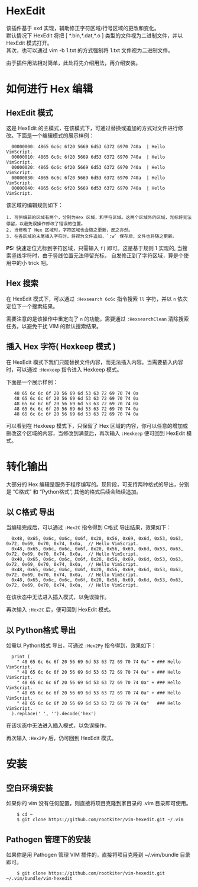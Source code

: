 # HexEdit

该插件基于 xxd 实现，辅助修正字符区域/行号区域的更改和变化。  
默认情况下 HexEdit 将把 [ \*.bin,\*.dat,\*.o ] 类型的文件视为二进制文件，并以 HexEdit 模式打开。   
其次，也可以通过  vim -b 1.txt 的方式强制将 1.txt 文件视为二进制文件。

由于插件用法相对简单，此处将先介绍用法，再介绍安装。

# 如何进行 Hex 编辑

## HexEdit 模式

这是 HexEdit 的主模式，在该模式下，可通过替换或追加的方式对文件进行修改。下面是一个编辑模式的展示样例：  

```
  00000000: 4865 6c6c 6f20 5669 6d53 6372 6970 740a  | Hello VimScript.  
  00000010: 4865 6c6c 6f20 5669 6d53 6372 6970 740a  | Hello VimScript.  
  00000020: 4865 6c6c 6f20 5669 6d53 6372 6970 740a  | Hello VimScript.  
  00000030: 4865 6c6c 6f20 5669 6d53 6372 6970 740a  | Hello VimScript.  
  00000040: 4865 6c6c 6f20 5669 6d53 6372 6970 740a  | Hello VimScript.  
```

该区域的编辑规则如下：

    1. 可供编辑的区域有两个，分别为Hex 区域，和字符区域。这两个区域外的区域，光标将无法停留，以避免误操作修改了错误的位置。  
    2. 当修改了 Hex 区域时，字符区域也会随之更新，反之亦然。  
    3. 在各区域的末尾插入字符时，将视为文件追加，`:w` 保存后，文件也将随之更新。  

**PS:** 快速定位光标到字符区域，只需输入 `f|` 即可。这是基于规则 1 实现的, 当搜索竖线字符时，由于竖线位置无法停留光标，
自发修正到了字符区域，算是个使用中的小 trick 吧。

## Hex 搜索

在 HexEdit 模式下，可以通过 `:Hexsearch 6c6c` 指令搜索 `ll` 字符，并以 `n` 依次定位下一个搜索结果。

需要注意的是该操作中重定向了 `n` 的功能，需要通过 `:HexsearchClean` 清除搜索任务。以避免干扰 VIM 的默认搜索结果。

## 插入 Hex 字符( Hexkeep 模式 )

在 HexEdit 模式下我们只能替换文件内容，而无法插入内容。当需要插入内容时，可以通过 `:Hexkeep` 指令进入 Hexkeep 模式。   

下面是一个展示样例：

```
   48 65 6c 6c 6f 20 56 69 6d 53 63 72 69 70 74 0a  
   48 65 6c 6c 6f 20 56 69 6d 53 63 72 69 70 74 0a  
   48 65 6c 6c 6f 20 56 69 6d 53 63 72 69 70 74 0a  
   48 65 6c 6c 6f 20 56 69 6d 53 63 72 69 70 74 0a  
   48 65 6c 6c 6f 20 56 69 6d 53 63 72 69 70 74 0a  
```

可以看到在 Hexkeep 模式下，只保留了 Hex 区域的内容，你可以任意的增加或删改这个区域的内容，当修改到满意后，再次输入 `:Hexkeep` 便可回到 HexEdit 模式。

# 转化输出

大部分的 Hex 编辑是服务于程序编写的。现阶段，可支持两种格式的导出，分别是 “C格式” 和 “Python格式”, 其他的格式后续会陆续追加。

## 以 C格式 导出

当编辑完成后，可以通过 `:Hex2C` 指令得到 C格式 导出结果，效果如下：

```
  0x48, 0x65, 0x6c, 0x6c, 0x6f, 0x20, 0x56, 0x69, 0x6d, 0x53, 0x63, 0x72, 0x69, 0x70, 0x74, 0x0a,  // Hello VimScript.  
  0x48, 0x65, 0x6c, 0x6c, 0x6f, 0x20, 0x56, 0x69, 0x6d, 0x53, 0x63, 0x72, 0x69, 0x70, 0x74, 0x0a,  // Hello VimScript.  
  0x48, 0x65, 0x6c, 0x6c, 0x6f, 0x20, 0x56, 0x69, 0x6d, 0x53, 0x63, 0x72, 0x69, 0x70, 0x74, 0x0a,  // Hello VimScript.  
  0x48, 0x65, 0x6c, 0x6c, 0x6f, 0x20, 0x56, 0x69, 0x6d, 0x53, 0x63, 0x72, 0x69, 0x70, 0x74, 0x0a,  // Hello VimScript.  
  0x48, 0x65, 0x6c, 0x6c, 0x6f, 0x20, 0x56, 0x69, 0x6d, 0x53, 0x63, 0x72, 0x69, 0x70, 0x74, 0x0a,  // Hello VimScript.  
```

在该状态中无法进入插入模式，以免误操作。

再次输入 `:Hex2C` 后，便可回到 HexEdit 模式。

## 以 Python格式 导出

如需以 Python格式 导出，可通过 `:Hex2Py` 指令得到，效果如下：

```
  print (  
    " 48 65 6c 6c 6f 20 56 69 6d 53 63 72 69 70 74 0a" + ### Hello VimScript.  
    " 48 65 6c 6c 6f 20 56 69 6d 53 63 72 69 70 74 0a" + ### Hello VimScript.  
    " 48 65 6c 6c 6f 20 56 69 6d 53 63 72 69 70 74 0a" + ### Hello VimScript.  
    " 48 65 6c 6c 6f 20 56 69 6d 53 63 72 69 70 74 0a" + ### Hello VimScript.  
    " 48 65 6c 6c 6f 20 56 69 6d 53 63 72 69 70 74 0a"   ### Hello VimScript.  
  ).replace(' ', '').decode('hex')
```

在该状态中无法进入插入模式，以免误操作。

再次输入 `:Hex2Py` 后，仍可回到 HexEdit 模式。

# 安装

## 空白环境安装

如果你的 vim 没有任何配置，则直接将项目克隆到家目录的 .vim 目录即可使用。

```
    $ cd ~  
    $ git clone https://github.com/rootkiter/vim-hexedit.git ~/.vim
```

## Pathogen 管理下的安装

如果你是用 Pathogen 管理 VIM 插件的，直接将项目克隆到 ~/.vim/bundle 目录即可。

```
    $ git clone https://github.com/rootkiter/vim-hexedit.git ~/.vim/bundle/vim-hexedit
```
